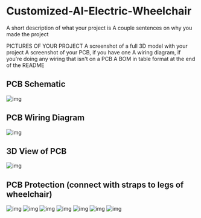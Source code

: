 # Customized-AI-Electric-Wheelchair

 A short description of what your project is
 A couple sentences on why you made the project

PICTURES OF YOUR PROJECT
 A screenshot of a full 3D model with your project
 A screenshot of your PCB, if you have one
 A wiring diagram, if you're doing any wiring that isn't on a PCB
 A BOM in table format at the end of the README

## PCB Schematic
![img](https://hc-cdn.hel1.your-objectstorage.com/s/v3/db5fbfbd7e0bc10afd8826d6d762fca40e77c986_screenshot_2025-07-31_at_6.03.55___pm.png)
## PCB Wiring Diagram
![img](https://hc-cdn.hel1.your-objectstorage.com/s/v3/d84d50014f3c763e20f84c45d50b902c72ce6dd0_screenshot_2025-07-31_at_6.04.13___pm.png)
## 3D View of PCB
![img](https://hc-cdn.hel1.your-objectstorage.com/s/v3/6ea45630e6804680592502100d09f40aed760abd_screenshot_2025-07-31_at_11.53.10___pm.png)
## PCB Protection (connect with straps to legs of wheelchair)
![img](https://hc-cdn.hel1.your-objectstorage.com/s/v3/807179f9a7847059bade0cff423d6ac2a8ea9139_screenshot_2025-08-01_at_12.14.26___am.png)
![img](https://hc-cdn.hel1.your-objectstorage.com/s/v3/ed4c907d60fad636032d58342cff35c47ba04015_screenshot_2025-07-31_at_6.32.34___pm.png)
![img](https://hc-cdn.hel1.your-objectstorage.com/s/v3/66d154698feb9bb12a59409ecfde0acb4c023f62_screenshot_2025-07-31_at_6.35.55___pm.png)
![img](https://hc-cdn.hel1.your-objectstorage.com/s/v3/22308247853b5489cdd5da76ab8be6df6bacaa96_screenshot_2025-07-31_at_10.06.07___pm.png)
![img](https://hc-cdn.hel1.your-objectstorage.com/s/v3/5a6ffb811a8e9d410a96445789bcb36389fe2946_screenshot_2025-07-31_at_10.58.33___pm.png)
![img](https://hc-cdn.hel1.your-objectstorage.com/s/v3/5c3626e06f13cada701cf539a6c7b979acdeacb6_screenshot_2025-07-31_at_11.15.45___pm.png)
![img](https://hc-cdn.hel1.your-objectstorage.com/s/v3/3f076fdad0a60809efd0247c3fd230b4fd30fb90_screenshot_2025-07-31_at_11.17.25___pm.png)






